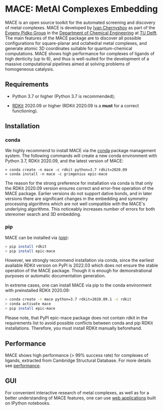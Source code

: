 # MACE: MetAl Complexes Embedding

MACE is an open source toolkit for the automated screening and discovery of metal complexes. MACE is developed by [Ivan Chernyshov](https://github.com/IvanChernyshov) as part of the [Evgeny Pidko Group](https://www.tudelft.nl/en/faculty-of-applied-sciences/about-faculty/departments/chemical-engineering/principal-scientists/evgeny-pidko/evgeny-pidko-group) in the [Department of Chemical Engineering](https://www.tudelft.nl/en/faculty-of-applied-sciences/about-faculty/departments/chemical-engineering/) at [TU Delft](https://www.tudelft.nl/en/). The main features of the MACE package are to discover all possible configurations for square-planar and octahedral metal complexes, and generate atomic 3D coordinates suitable for quantum-chemical computations. MACE shows high performance for complexes of ligands of high denticity (up to 6), and thus is well-suited for the development of a massive computational pipelines aimed at solving problems of homogeneous catalysis.

## Requirements

- Python 3.7 or higher (Python 3.7 is recommended);

- [RDKit](https://www.rdkit.org/) 2020.09 or higher (RDKit 2020.09 is a **must** for a correct functioning).

## Installation

### conda

We highly recommend to install MACE via the [conda](https://anaconda.org/grimgenius/epic-mace) package management system. The following commands will create a new conda environment with Python 3.7, RDKit 2020.09, and the latest version of MACE:

```ssh
> conda create -n mace -c rdkit python=3.7 rdkit=2020.09
> conda install -n mace -c grimgenius epic-mace
```

The reason for the strong preference for installation via conda is that only the RDKit 2020.09 version ensures correct and error-free operation of the MACE package. Earlier versions do not support dative bonds, and in later versions there are significant changes in the embedding and symmetry processing algorithms which are not well compatible with the MACE's underlying algorithms. This noticeably increases number of errors for both stereomer search and 3D embedding.

### pip

MACE can be installed via ([pip](https://pypi.org/project/epic-mace/)):

```bash
> pip install rdkit
> pip install epic-mace
```

However, we strongly recommend installation via conda, since the earliest available RDKit version on PyPI is 2022.03 which does not ensure the stable operation of the MACE package. Though it is enough for demonstrational purposes or automatic documentation generation.

In extreme cases, one can install MACE via pip to the conda environment with preinstalled RDKit 2020.09:

```bash
> conda create -n mace python=3.7 rdkit=2020.09.1 -c rdkit
> conda activate mace
> pip install epic-mace
```

Please note, that PyPI epic-mace package does not contain rdkit in the requirements list to avoid possible conflicts between conda and pip RDKit installations. Therefore, you must install RDKit manually beforehand.

## Performance

MACE shows high performance (> 99% success rate) for complexes of ligands, extracted from Cambridge Structural Database. For more details see [performance](https://github.com/EPiCs-group/epic-mace/blob/master/performance/README.ipynb).

## GUI

For convenient interactive research of metal complexes, as well as for a better understanding of MACE features, one can use [web applications](https://github.com/IvanChernyshov/mace-notebooks) built on IPython notebooks.
